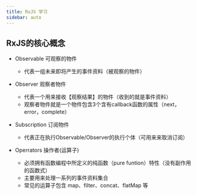 ```yaml
---
title: RxJS 学习
sidebar: auto
---
```


## RxJS的核心概念

* Observable 可观察的物件
  * 代表一组未来即将产生的事件资料（被观察的物件）

* Observer 观察者物件
  * 代表一个用来接收【观察结果】的物件（收到的就是事件资料）
  * 观察者物件就是一个物件包含3个含有callback函数的属性（next，error，complete）

* Subscription 订阅物件
  * 代表正在执行Observable/Observer的执行个体（可用来来取消订阅）

* Operrators 操作者(运算子)
  * 必须拥有函数编程中所定义的纯函数（pure funtion）特性（没有副作用的函数式）
  * 主要用来处理一系列的事件资料集合
  * 常见的运算子包含 map、filter、concat、flatMap 等
